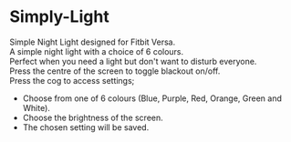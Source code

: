 # Simply-Light
Simple Night Light designed for Fitbit Versa.<br>
A simple night light with a choice of 6 colours.<br>
Perfect when you need a light but don't want to disturb everyone.<br>
Press the centre of the screen to toggle blackout on/off.<br>
Press the cog to access settings;<br>
- Choose from one of 6 colours (Blue, Purple, Red, Orange, Green and White).<br>
- Choose the brightness of the screen.<br>
- The chosen setting will be saved.<br>
